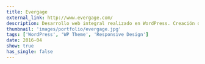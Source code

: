 ```yaml
---
title: Evergage
external_link: http://www.evergage.com/
description: Desarrollo web integral realizado en WordPress. Creación de un theme personalizado desde cero.
thumbnail: 'images/portfolio/evergage.jpg'
tags: ['WordPress', 'WP Theme', 'Responsive Design']
date: 2016-04
show: true
has_single: false
---
```

